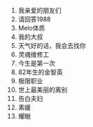 1. 我亲爱的朋友们
2. 请回答1988
3. Melo体质
4. 我的大叔
5. 天气好的话，我会去找你
6. 灵魂维修工
7. 今生是第一次
8. 82年生的金智英
9. 极限职业
10. 世上最美丽的离别
11. 告白夫妇
12. 素媛
13. 耀眼